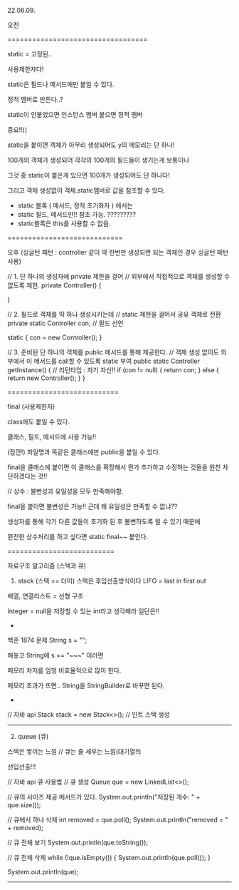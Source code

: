 22.06.09.

오전

==================================

static = 고정된..

사용제한자다!

static은 필드나 메서드에만 붙일 수 있다.

정적 멤버로 만든다..?

static이 안붙었으면 인스턴스 멤버
붙으면 정적 멤버



중요!!))

static을 붙이면 객체가 아무리 생성되어도 y의 메모리는 단 하나!

100개의 객체가 생성되어 각각의 100개의 필드들이 생기는게 보통이나

그것 중 static이 붙은게 있으면 100개가 생성되어도 단 하나다!

그리고 객체 생성없이 객체.static멤버로 값을 참조할 수 있다.


* static 블록 ( 메서드, 정적 초기화자 ) 에서는
* static 필드, 메서드만!! 참조 가능. ?????????
* static블록은 this를 사용할 수 없음.


============================

오후 (싱글턴 패턴 : controller 같이 딱 한번만 생성되면 되는 객체인 경우 싱글턴 패턴 사용)


// 1. 단 하나의 생성자에 private 제한을 걸어
//    외부에서 직접적으로 객체를 생성할 수 없도록 제한.
private Controller() {

}


// 2. 필드로 객체를 딱 하나 생성시키는데
//    static 제한을 걸어서 공유 객체로 전환
private static Controller con; // 필드 선언

static {
    con = new Controller();
}


// 3. 준비된 단 하나의 객체를 public 메서드를 통해 제공한다.
// 객체 생성 없이도 외부에서 이 메서드를 call할 수 있도록 static 부여
public static Controller getInstance() { // 리턴타입 : 자기 자신!!
    if (con != null) {
        return con;
    } else {
        return new Controller();
    }
}


===========================

final (사용제한자)

class에도 붙일 수 있다.

클래스, 필드, 메서드에 사용 가능!!

(잠깐!)
파일명과 똑같은 클래스에만 public을 붙일 수 있다.

final을 클래스에 붙이면 이 클래스를 확장해서 뭔가 추가하고 수정하는 것들을
원천 차단하겠다는 것!!

// 상수 : 불변성과 유일성을 모두 만족해야함.

final을 붙이면 불변성은 가능!!
근데 왜 유일성은 만족할 수 없냐??

생성자를 통해 각기 다른 값들이 초기화 된 후 불변하도록 될 수 있기 때문에

완전한 상수처리를 하고 싶다면 static final~~ 붙인다.


==========================

자료구조 알고리즘 (스택과 큐)

1. stack  (스택 == 더미)
스택은 후입선출방식이다
LIFO = last in first out


배열, 연결리스트 = 선형 구조

Integer = null을 저장할 수 있는 int라고 생각해라 일단은!!

-

백준 1874 문제
String s = "";

해놓고 String에 s += "~~~" 이러면

메모리 차지를 엄청 비효율적으로 많이 한다.

메모리 초과가 뜨면..
String을 StringBuilder로 바꾸면 된다.

-

// 자바 api
Stack<Integer> stack = new Stack<>(); // 인트 스택 생성


----------------------

2. queue (큐) 

스택은 쌓이는 느낌 // 큐는 줄 세우는 느낌(대기열!!)

선입선출!!!


// 자바 api 큐 사용법
// 큐 생성
Queue<Integer> que = new LinkedList<>();


// 큐의 사이즈 제공 메서드가 있다.
System.out.println("저장된 개수: " + que.size());


// 큐에서 하나 삭제
int removed = que.poll();
System.out.println("removed = " + removed);


// 큐 전체 보기
System.out.println(que.toString());


// 큐 전체 삭제
while (!que.isEmpty()) {
    System.out.println(que.poll());
}

System.out.println(que);


-----------------------